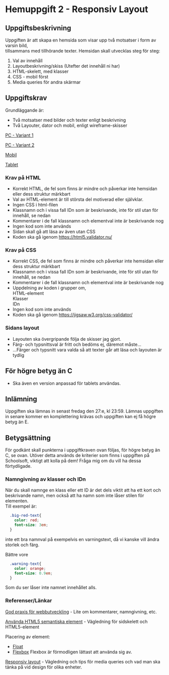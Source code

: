 # Hemuppgift 2 - Responsiv Layout

## Uppgiftsbeskrivning

Uppgiften är att skapa en hemsida som visar upp två motsatser i form av varsin bild,  
tillsammans med tillhörande texter. Hemsidan skall utvecklas steg för steg:  

1. Val av innehåll
2. Layoutbeskrivning/skiss (Utefter det innehåll ni har)
3. HTML-skelett, med klasser
4. CSS - mobil först 
5. Media queries för andra skärmar


## Uppgiftskrav

Grundläggande är:

* Två motsatser med bilder och texter enligt beskrivning
* Två Layouter, dator och mobil, enligt wireframe-skisser

[PC - Variant 1](https://wireframe.cc/z9QBIG) 

[PC - Variant 2](https://wireframe.cc/ksc1wN)

[Mobil](https://wireframe.cc/Ujjh2o)

[Tablet](https://wireframe.cc/i4MuOy)


### Krav på HTML
* Korrekt HTML, de fel som finns är mindre och påverkar inte hemsidan eller dess struktur märkbart
* Val av HTML-element är till största del motiverad eller självklar.
* Ingen CSS i html-filen
* Klassnamn och i vissa fall IDn som är beskrivande, inte för stil utan för innehåll, se nedan 
* Kommentarer i de fall klassnamn och elementval inte är beskrivande nog
* Ingen kod som inte används
* Sidan skall gå att läsa av även utan CSS
* Koden ska gå igenom https://html5.validator.nu/


### Krav på CSS
* Korrekt CSS, de fel som finns är mindre och påverkar inte hemsidan eller dess struktur märkbart
* Klassnamn och i vissa fall IDn som är beskrivande, inte för stil utan för innehåll, se nedan
* Kommentarer i de fall klassnamn och elementval inte är beskrivande nog
* Uppdelning av koden i grupper om,   
  HTML-element  
  Klasser  
  IDn  
* Ingen kod som inte används
* Koden ska gå igenom https://jigsaw.w3.org/css-validator/
  

### Sidans layout
* Layouten ska övergripande följa de skisser jag gjort.
* Färg- och typsnittsval är fritt och bedöms ej, däremot måste...
* ...Färger och typsnitt vara valda så att texter går att läsa och layouten är tydlig

## För högre betyg än C
* Ska även en version anpassad för tablets användas.

## Inlämning
Uppgiften ska lämnas in senast fredag den 27:e, kl 23:59.
Lämnas uppgiften in senare kommer en komplettering krävas
och uppgiften kan ej få högre betyg än E.

## Betygsättning
För godkänt skall punkterna i uppgiftkraven ovan följas, för högre betyg än C, se ovan.
Utöver detta används de kriterier som finns i uppgiften på Schoolsoft, viktigt att kolla på dem! Fråga mig
om du vill ha dessa förtydligade.


### Namngivning av klasser och IDn
När du skall namnge en klass eller ett ID är det dels viktit att ha ett kort och beskrivande namn, men också
att ha namn som inte låser stilen för elementen.  
Till exempel är:
```CSS
  .big-red-text{
    color: red;
    font-size: 3em;
  }
```
inte ett bra namnval på exempelvis en varningstext, då vi kanske vill ändra storlek och färg.

Bättre vore  
```CSS
  .warning-text{
    color: orange;
    font-size: 0.9em;
  }
  ```
Som du ser låser inte namnet innehållet alls.


### Referenser/Länkar
[God praxis för webbutveckling](https://twiggy.smutje.se/index.php/God_praxis_f%C3%B6r_webbutveckling) - Lite om kommentarer, namngivning, etc.

[Använda HTML5 semantiska element](https://twiggy.smutje.se/index.php/Anv%C3%A4nda_HTML5_semantiska_element) - Vägledning för sidskelett och HTML5-element

Placering av element: 
* [Float](https://twiggy.smutje.se/index.php/Styla_horisontell_placering_med_CSS_float)
* [Flexbox](https://twiggy.smutje.se/index.php/Styla_horisontell_placering_med_CSS_flexbox) 
Flexbox är förmodligen lättast att använda sig av.

[Responsiv layout](https://twiggy.smutje.se/index.php/Skapa_en_webbsida_med_responsiv_layout) - Vägledning och tips för media queries och vad man ska tänka på vid design för olika enheter.
